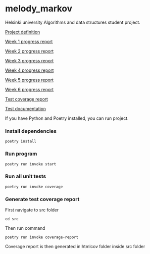 # melody_markov

Helsinki university Algorithms and data structures student project. 

[Project definition](documentation/project_definition.md)

[Week 1 progress report](documentation/progress_report_week_1.md)

[Week 2 progress report](documentation/progress_report_week_2.md)

[Week 3 progress report](documentation/progress_report_week_3.md)

[Week 4 progress report](documentation/progress_report_week_4.md)

[Week 5 progress report](documentation/progress_report_week_5.md)

[Week 6 progress report](documentation/progress_report_week_6.md)

[Test coverage report](https://anuvirtane.github.io/melody_markov/)

[Test documentation](documentation/testing.md)

If you have Python and Poetry installed, you can run project.


### Install dependencies 

    poetry install


### Run program

    poetry run invoke start


### Run all unit tests

    poetry run invoke coverage

### Generate test coverage report


First navigate to src folder

    cd src

Then run command

    poetry run invoke coverage-report

Coverage report is then generated in htmlcov folder inside src folder